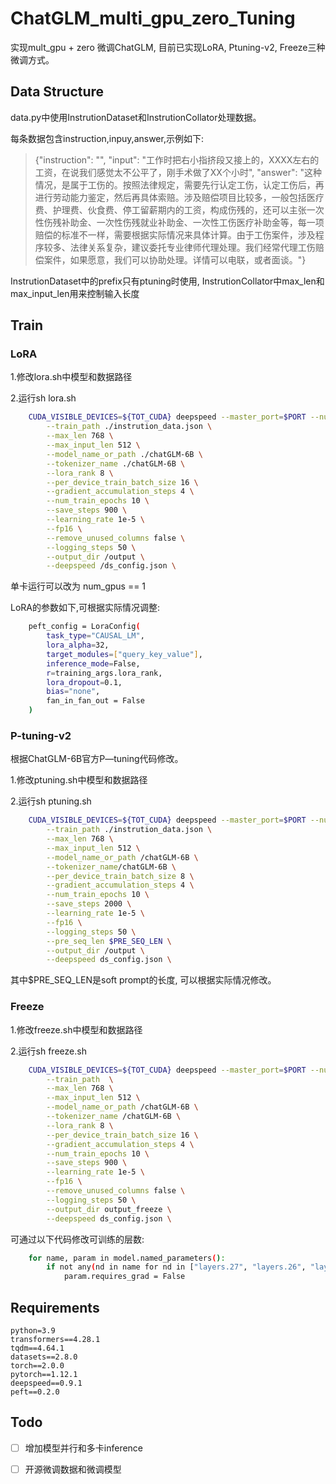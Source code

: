 <!--
 * @Author: lihaitao
 * @Date: 2023-05-08 17:52:50
 * @LastEditors: Do not edit
 * @LastEditTime: 2023-05-09 14:28:18
 * @FilePath: /lht/ChatGLM_LoRA/README.md
-->

# ChatGLM_multi_gpu_zero_Tuning

实现mult_gpu + zero 微调ChatGLM, 目前已实现LoRA, Ptuning-v2, Freeze三种微调方式。


## Data Structure

data.py中使用InstrutionDataset和InstrutionCollator处理数据。

每条数据包含instruction,inpuy,answer,示例如下:

> {"instruction": "", "input": "工作时把右小指挤段又接上的，XXXX左右的工资，在说我们感觉太不公平了，刚手术做了XX个小时", "answer": "这种情况，是属于工伤的。按照法律规定，需要先行认定工伤，认定工伤后，再进行劳动能力鉴定，然后再具体索赔。涉及赔偿项目比较多，一般包括医疗费、护理费、伙食费、停工留薪期内的工资，构成伤残的，还可以主张一次性伤残补助金、一次性伤残就业补助金、一次性工伤医疗补助金等，每一项赔偿的标准不一样，需要根据实际情况来具体计算。由于工伤案件，涉及程序较多、法律关系复杂，建议委托专业律师代理处理。我们经常代理工伤赔偿案件，如果愿意，我们可以协助处理。详情可以电联，或者面谈。"}

InstrutionDataset中的prefix只有ptuning时使用, InstrutionCollator中max_len和max_input_len用来控制输入长度

## Train

### LoRA

1.修改lora.sh中模型和数据路径

2.运行sh lora.sh
```bash
    CUDA_VISIBLE_DEVICES=${TOT_CUDA} deepspeed --master_port=$PORT --num_gpus=3 lora.py \
        --train_path ./instrution_data.json \
        --max_len 768 \
        --max_input_len 512 \
        --model_name_or_path ./chatGLM-6B \
        --tokenizer_name ./chatGLM-6B \
        --lora_rank 8 \
        --per_device_train_batch_size 16 \
        --gradient_accumulation_steps 4 \
        --num_train_epochs 10 \
        --save_steps 900 \
        --learning_rate 1e-5 \
        --fp16 \
        --remove_unused_columns false \
        --logging_steps 50 \
        --output_dir /output \
        --deepspeed /ds_config.json \
```
单卡运行可以改为 num_gpus == 1

LoRA的参数如下,可根据实际情况调整:

```bash
    peft_config = LoraConfig(
        task_type="CAUSAL_LM",
        lora_alpha=32,  
        target_modules=["query_key_value"],
        inference_mode=False,
        r=training_args.lora_rank,
        lora_dropout=0.1,
        bias="none",
        fan_in_fan_out = False
    )
```

### P-tuning-v2

根据ChatGLM-6B官方P—tuning代码修改。

1.修改ptuning.sh中模型和数据路径

2.运行sh ptuning.sh
```bash
    CUDA_VISIBLE_DEVICES=${TOT_CUDA} deepspeed --master_port=$PORT --num_gpus=2 finetune_ptuning.py \
        --train_path ./instrution_data.json \
        --max_len 768 \
        --max_input_len 512 \
        --model_name_or_path /chatGLM-6B \
        --tokenizer_name/chatGLM-6B \
        --per_device_train_batch_size 8 \
        --gradient_accumulation_steps 4 \
        --num_train_epochs 10 \
        --save_steps 2000 \
        --learning_rate 1e-5 \
        --fp16 \
        --logging_steps 50 \
        --pre_seq_len $PRE_SEQ_LEN \
        --output_dir /output \
        --deepspeed ds_config.json \
```

其中$PRE_SEQ_LEN是soft prompt的长度, 可以根据实际情况修改。

### Freeze

1.修改freeze.sh中模型和数据路径

2.运行sh freeze.sh

```bash
    CUDA_VISIBLE_DEVICES=${TOT_CUDA} deepspeed --master_port=$PORT --num_gpus=3 finetune_freeze.py \
        --train_path  \
        --max_len 768 \
        --max_input_len 512 \
        --model_name_or_path /chatGLM-6B \
        --tokenizer_name /chatGLM-6B \
        --lora_rank 8 \
        --per_device_train_batch_size 16 \
        --gradient_accumulation_steps 4 \
        --num_train_epochs 10 \
        --save_steps 900 \
        --learning_rate 1e-5 \
        --fp16 \
        --remove_unused_columns false \
        --logging_steps 50 \
        --output_dir output_freeze \
        --deepspeed ds_config.json \
```

可通过以下代码修改可训练的层数:
```bash
    for name, param in model.named_parameters():
        if not any(nd in name for nd in ["layers.27", "layers.26", "layers.25", "layers.24", "layers.23"]):
            param.requires_grad = False
```

## Requirements

```
python=3.9
transformers==4.28.1
tqdm==4.64.1
datasets==2.8.0
torch==2.0.0
pytorch==1.12.1
deepspeed==0.9.1
peft==0.2.0 
```

## Todo

- [ ] 增加模型并行和多卡inference

- [ ] 开源微调数据和微调模型

